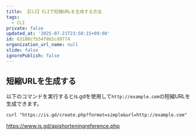 ```yaml
---
title: 【CLI】CLIで短縮URLを生成する方法
tags:
  - CLI
private: false
updated_at: '2025-07-21T23:50:15+09:00'
id: 63180cfb54f8b5cd9774
organization_url_name: null
slide: false
ignorePublish: false
---
```

## 短縮URLを生成する

以下のコマンドを実行するとis.gdを使用して`http://example.com`の短縮URLを生成できます。

```terminal
curl "https://is.gd/create.php?format=simple&url=http://example.com"
```

https://www.is.gd/apishorteningreference.php
